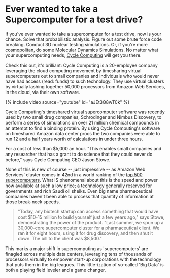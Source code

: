 # Ever wanted to take a Supercomputer for a test drive?
If you've ever wanted to take a supercomputer for a test drive, now is your chance. Solve that probabilistic analysis. Figure out some brute force code breaking. Conduct 3D nuclear testing simulations. Or, if you're more cosmopolitan, do some Molecular Dynamics Simulations. No matter what your supercomputing needs, <a href="http://cyclecomputing.com/">Cycle Computing</a> will get you there. 

Check this out, it's brilliant: Cycle Computing is a 20-employee company leveraging the cloud computing movement by timesharing virtual supercomputers out to small companies and individuals who would never have had access (read: funds) to such technology. They use virtual clusters by virtually lashing together 50,000 processors from Amazon Web Services, in the cloud, via their own software.

{% include video source="youtube" id="aJEt3Q8wT0k" %}

Cycle Computing's timeshared virtual supercomputer software was recently used by two small drug companies, Schrodinger and Nimbus Discovery, to perform a series of simulations on over 21 million chemical compounds  in an attempt to find a binding protein. By using Cycle Computing's software on timeshared Amazon data center procs the two companies were able to run 12 and a half years worth of calculations in under three hours. 

For a cost of less than $5,000 an hour. "This enables small companies and any researcher that has a grant to do science that they could never do before," says Cycle Computing CEO Jason Stowe.

None of this is new of course -- just impressive -- as Amazon Web Services' cluster comes in 42nd in a world ranking of the <a href="http://www.top500.org/list/2011/11/100">top 500 supercomputers</a>. What IS phenomenal about this is the speed and power now available at such a low price; a technology generally reserved for governments and rich Saudi oil sheiks. Even big name pharmaceutical companies haven't been able to process that quantity of information at those break-neck speeds.

> "Today, any biotech startup can access something that would have cost $10-15 million to build yourself just a few years ago,"  says Stowe, demonstrating the power of the product. "Last summer, we spun up a 30,000-core supercomputer cluster for a pharmaceutical client. We ran it for eight hours, using it for drug discovery, and then shut it down. The bill to the client was $8,500."

This marks a major shift in supercomputing as 'supercomputers' are finagled across multiple data centers, leveraging tens of thousands of processors virtually to empower start-up corporations with the technology that puts them in the big leagues. This little-ization of so-called 'Big Data' is both a playing field leveler and a game changer.
